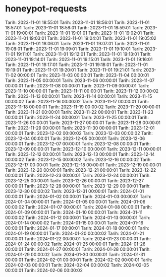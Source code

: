 # honeypot-requests
Tarih: 2023-11-01 18:55:01
Tarih: 2023-11-01 18:56:01
Tarih: 2023-11-01 18:57:01
Tarih: 2023-11-01 18:58:01
Tarih: 2023-11-01 18:59:01
Tarih: 2023-11-01 19:00:01
Tarih: 2023-11-01 19:01:01
Tarih: 2023-11-01 19:02:01
Tarih: 2023-11-01 19:03:01
Tarih: 2023-11-01 19:04:01
Tarih: 2023-11-01 19:05:02
Tarih: 2023-11-01 19:06:01
Tarih: 2023-11-01 19:07:01
Tarih: 2023-11-01 19:08:01
Tarih: 2023-11-01 19:09:01
Tarih: 2023-11-01 19:10:01
Tarih: 2023-11-01 19:11:01
Tarih: 2023-11-01 19:12:01
Tarih: 2023-11-01 19:13:01
Tarih: 2023-11-01 19:14:01
Tarih: 2023-11-01 19:15:01
Tarih: 2023-11-01 19:16:01
Tarih: 2023-11-01 19:17:01
Tarih: 2023-11-01 19:18:01
Tarih: 2023-11-01 19:19:01
Tarih: 2023-11-01 19:20:01
Tarih: 2023-11-01 19:21:01
Tarih: 2023-11-02 00:00:01
Tarih: 2023-11-03 00:00:01
Tarih: 2023-11-04 00:00:01
Tarih: 2023-11-05 00:00:01
Tarih: 2023-11-06 00:00:01
Tarih: 2023-11-07 00:00:01
Tarih: 2023-11-08 00:00:01
Tarih: 2023-11-09 00:00:01
Tarih: 2023-11-10 00:00:01
Tarih: 2023-11-11 00:00:01
Tarih: 2023-11-12 00:00:02
Tarih: 2023-11-13 00:00:01
Tarih: 2023-11-14 00:00:01
Tarih: 2023-11-15 00:00:02
Tarih: 2023-11-16 00:00:02
Tarih: 2023-11-17 00:00:01
Tarih: 2023-11-18 00:00:01
Tarih: 2023-11-19 00:00:02
Tarih: 2023-11-20 00:00:01
Tarih: 2023-11-21 00:00:01
Tarih: 2023-11-22 00:00:01
Tarih: 2023-11-23 00:00:01
Tarih: 2023-11-24 00:00:01
Tarih: 2023-11-25 00:00:01
Tarih: 2023-11-26 00:00:01
Tarih: 2023-11-27 00:00:01
Tarih: 2023-11-28 00:00:01
Tarih: 2023-11-29 00:00:01
Tarih: 2023-11-30 00:00:01
Tarih: 2023-12-01 00:00:01
Tarih: 2023-12-02 00:00:02
Tarih: 2023-12-03 00:00:02
Tarih: 2023-12-04 00:00:01
Tarih: 2023-12-05 00:00:01
Tarih: 2023-12-06 00:00:01
Tarih: 2023-12-07 00:00:01
Tarih: 2023-12-08 00:00:01
Tarih: 2023-12-09 00:00:01
Tarih: 2023-12-10 00:00:01
Tarih: 2023-12-11 00:00:01
Tarih: 2023-12-12 00:00:01
Tarih: 2023-12-13 00:00:01
Tarih: 2023-12-14 00:00:02
Tarih: 2023-12-15 00:00:02
Tarih: 2023-12-16 00:00:02
Tarih: 2023-12-17 00:00:01
Tarih: 2023-12-18 00:00:01
Tarih: 2023-12-19 00:00:01
Tarih: 2023-12-20 00:00:01
Tarih: 2023-12-21 00:00:01
Tarih: 2023-12-22 00:00:01
Tarih: 2023-12-23 00:00:01
Tarih: 2023-12-24 00:00:01
Tarih: 2023-12-25 00:00:01
Tarih: 2023-12-26 00:00:01
Tarih: 2023-12-27 00:00:01
Tarih: 2023-12-28 00:00:01
Tarih: 2023-12-29 00:00:01
Tarih: 2023-12-30 00:00:02
Tarih: 2023-12-31 00:00:01
Tarih: 2024-01-01 00:00:01
Tarih: 2024-01-02 00:00:01
Tarih: 2024-01-03 00:00:01
Tarih: 2024-01-04 00:00:01
Tarih: 2024-01-05 00:00:01
Tarih: 2024-01-06 00:00:02
Tarih: 2024-01-07 00:00:01
Tarih: 2024-01-08 00:00:01
Tarih: 2024-01-09 00:00:01
Tarih: 2024-01-10 00:00:01
Tarih: 2024-01-11 00:00:02
Tarih: 2024-01-12 00:00:01
Tarih: 2024-01-13 00:00:01
Tarih: 2024-01-14 00:00:02
Tarih: 2024-01-15 00:00:01
Tarih: 2024-01-16 00:00:01
Tarih: 2024-01-17 00:00:01
Tarih: 2024-01-18 00:00:01
Tarih: 2024-01-19 00:00:01
Tarih: 2024-01-20 00:00:02
Tarih: 2024-01-21 00:00:01
Tarih: 2024-01-22 00:00:01
Tarih: 2024-01-23 00:00:01
Tarih: 2024-01-24 00:00:02
Tarih: 2024-01-25 00:00:01
Tarih: 2024-01-26 00:00:01
Tarih: 2024-01-27 00:00:01
Tarih: 2024-01-28 00:00:01
Tarih: 2024-01-29 00:00:02
Tarih: 2024-01-30 00:00:01
Tarih: 2024-01-31 00:00:01
Tarih: 2024-02-01 00:00:01
Tarih: 2024-02-02 00:00:01
Tarih: 2024-02-03 00:00:01
Tarih: 2024-02-04 00:00:02
Tarih: 2024-02-05 00:00:01
Tarih: 2024-02-06 00:00:02
